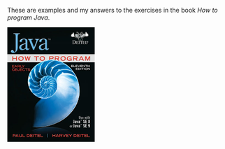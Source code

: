 These are examples and my answers to the exercises in the book _How to program Java_.

<img src="cover.jpg" width="200">